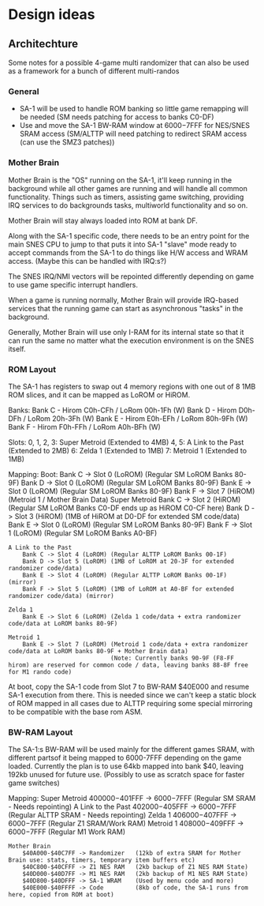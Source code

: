 # Design ideas

## Architechture
Some notes for a possible 4-game multi randomizer that can also be used as a framework for a bunch of different multi-randos

### General
- SA-1 will be used to handle ROM banking so little game remapping will be needed (SM needs patching for access to banks C0-DF)
- Use and move the SA-1 BW-RAM window at $6000-$7FFF for NES/SNES SRAM access (SM/ALTTP will need patching to redirect SRAM access (can use the SMZ3 patches))

### Mother Brain
Mother Brain is the "OS" running on the SA-1, it'll keep running in the background while all other games are running and will handle all common functionality.
Things such as timers, assisting game switching, providing IRQ services to do backgrounds tasks, multiworld functionality and so on.

Mother Brain will stay always loaded into ROM at bank DF.

Along with the SA-1 specific code, there needs to be an entry point for the main SNES CPU to jump to that puts it into SA-1 "slave" mode ready to accept commands from the SA-1 to do things like H/W access and WRAM access. (Maybe this can be handled with IRQ:s?)

The SNES IRQ/NMI vectors will be repointed differently depending on game to use game specific interrupt handlers.

When a game is running normally, Mother Brain will provide IRQ-based services that the running game can start as asynchronous "tasks" in the background.

Generally, Mother Brain will use only I-RAM for its internal state so that it can run the same no matter what the execution environment is on the SNES itself.


### ROM Layout
The SA-1 has registers to swap out 4 memory regions with one out of 8 1MB ROM slices, and it can be mapped as LoROM or HiROM.

Banks:
    Bank C - Hirom C0h-CFh / LoRom 00h-1Fh (W)
    Bank D - Hirom D0h-DFh / LoRom 20h-3Fh (W)
    Bank E - Hirom E0h-EFh / LoRom 80h-9Fh (W)
    Bank F - Hirom F0h-FFh / LoRom A0h-BFh (W)

Slots:
    0, 1, 2, 3: Super Metroid (Extended to 4MB)
    4, 5:       A Link to the Past (Extended to 2MB)
    6:          Zelda 1 (Extended to 1MB)
    7:          Metroid 1 (Extended to 1MB)

Mapping:
    Boot:
        Bank C -> Slot 0 (LoROM) (Regular SM LoROM Banks 80-9F)
        Bank D -> Slot 0 (LoROM) (Regular SM LoROM Banks 80-9F)
        Bank E -> Slot 0 (LoROM) (Regular SM LoROM Banks 80-9F)
        Bank F -> Slot 7 (HiROM) (Metroid 1 / Mother Brain Data)
    Super Metroid
        Bank C -> Slot 2 (HiROM) (Regular SM LoROM Banks C0-DF ends up as HiROM C0-CF here)
        Bank D -> Slot 3 (HiROM) (1MB of HiROM at D0-DF for extended SM code/data)
        Bank E -> Slot 0 (LoROM) (Regular SM LoROM Banks 80-9F)
        Bank F -> Slot 1 (LoROM) (Regular SM LoROM Banks A0-BF)
    
    A Link to the Past
        Bank C -> Slot 4 (LoROM) (Regular ALTTP LoROM Banks 00-1F)
        Bank D -> Slot 5 (LoROM) (1MB of LoROM at 20-3F for extended randomizer code/data)
        Bank E -> Slot 4 (LoROM) (Regular ALTTP LoROM Banks 00-1F) (mirror)
        Bank F -> Slot 5 (LoROM) (1MB of LoROM at A0-BF for extended randomizer code/data) (mirror)
    
    Zelda 1
        Bank E -> Slot 6 (LoROM) (Zelda 1 code/data + extra randomizer code/data at LoROM banks 80-9F)
    
    Metroid 1
        Bank E -> Slot 7 (LoROM) (Metroid 1 code/data + extra randomizer code/data at LoROM banks 80-9F + Mother Brain data)                                                
                                 (Note: Currently banks 90-9F (F8-FF hirom) are reserved for common code / data, leaving banks 88-8F free for M1 rando code)

At boot, copy the SA-1 code from Slot 7 to BW-RAM $40E000 and resume SA-1 execution from there.
This is needed since we can't keep a static block of ROM mapped in all cases due to ALTTP requiring some special mirroring to
be compatible with the base rom ASM.

### BW-RAM Layout
The SA-1:s BW-RAM will be used mainly for the different games SRAM, with different partsof it being mapped to 6000-7FFF depending on the game loaded.
Currently the plan is to use 64kb mapped into bank $40, leaving 192kb unused for future use. (Possibly to use as scratch space for faster game switches)

Mapping:
    Super Metroid
        $400000-$401FFF -> $6000-$7FFF  (Regular SM SRAM - Needs repointing)
    A Link to the Past
        $402000-$405FFF -> $6000-$7FFF  (Regular ALTTP SRAM - Needs repointing)
    Zelda 1
        $406000-$407FFF -> $6000-$7FFF  (Regular Z1 SRAM/Work RAM)
    Metroid 1
        $408000-$409FFF -> $6000-$7FFF  (Regular M1 Work RAM)
    
    Mother Brain
        $40A000-$40C7FF -> Randomizer   (12kb of extra SRAM for Mother Brain use: stats, timers, temporary item buffers etc)
        $40C800-$40CFFF -> Z1 NES RAM   (2kb backup of Z1 NES RAM State)
        $40D000-$40D7FF -> M1 NES RAM   (2kb backup of M1 NES RAM State)
        $40D800-$40DFFF -> SA-1 WRAM    (Used by menu code and more)
        $40E000-$40FFFF -> Code         (8kb of code, the SA-1 runs from here, copied from ROM at boot)
